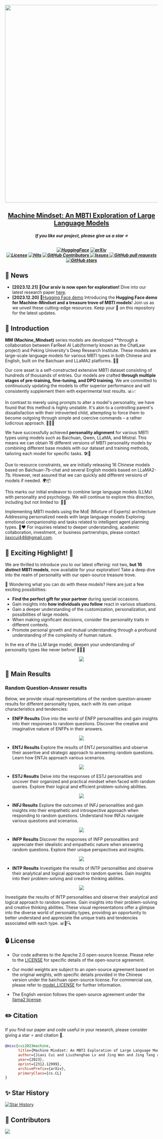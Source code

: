 <p align="center">
    <img src="https://raw.githubusercontent.com/PKU-YuanGroup/Machine-Mindset/main/images/logo.png" width="650" style="margin-bottom: 0.2;"/>
<p>
<h2 align="center"> <a href="https://arxiv.org/pdf/2312.12999.pdf">Machine Mindset: An MBTI Exploration of Large Language Models</a></h2>
<h5 align="center"> If you like our project, please give us a star ⭐  </h2>


<h5 align="center">


[![HuggingFace](https://img.shields.io/badge/🤗-Open%20In%20Spaces-blue.svg)](https://huggingface.co/FarReelAILab/Machine_Mindset_zh_INTP)
[![arXiv](https://img.shields.io/badge/Arxiv-2312.12999-b31b1b.svg?logo=arXiv)](https://arxiv.org/pdf/2312.12999.pdf) <br>
[![License](https://img.shields.io/badge/License-Apache%202.0-yellow)](https://github.com/PKU-YuanGroup/Machine-Mindset/blob/main/LICENSE) 
[![Hits](https://hits.seeyoufarm.com/api/count/incr/badge.svg?url=https%3A%2F%2Fgithub.com%2FPKU-YuanGroup%2FMachine-Mindset&count_bg=%2379C83D&title_bg=%23555555&icon=&icon_color=%23E7E7E7&title=Visitor&edge_flat=false)](https://hits.seeyoufarm.com)
      <a href="https://github.com/PKU-YuanGroup/Machine-Mindset/graphs/contributors">
        <img alt="GitHub Contributors" src="https://img.shields.io/github/contributors/PKU-YuanGroup/Machine-Mindset" />
      </a>
      <a href="https://github.com/PKU-YuanGroup/Machine-Mindset/issues">
        <img alt="Issues" src="https://img.shields.io/github/issues/PKU-YuanGroup/Machine-Mindset?color=0088ff" />
      </a>
      <a href="https://github.com/PKU-YuanGroup/Machine-Mindset/pulls">
        <img alt="GitHub pull requests" src="https://img.shields.io/github/issues-pr/PKU-YuanGroup/Machine-Mindset?color=0088ff" />
      </a>
      <a href="https://github.com/PKU-YuanGroup/Machine-Mindset/stargazers">
        <img alt="GitHub stars" src="https://img.shields.io/github/stars/PKU-YuanGroup/Machine-Mindset?color=ccf" />
      </a>
<br>

</h5>


## 📰 News

* **[2023.12.21]**  📑**Our arxiv is now open for exploration!** Dive into our latest research paper [here](https://arxiv.org/pdf/2312.12999.pdf).
* **[2023.12.20]**  🤗[Hugging Face demo](https://huggingface.co/FarReelAILab/Machine_Mindset_zh_INTP) Introducing the **Hugging Face demo for Machine-Mindset and a treasure trove of MBTI models**! Join us as we unveil these cutting-edge resources. Keep your 👀 on this repository for the latest updates.

## 🚀 Introduction
**MM (Machine_Mindset)** series models are developed **through a collaboration between FarReel AI Lab(formerly known as the ChatLaw project) and Peking University's Deep Research Institute. These models are large-scale language models for various MBTI types in both Chinese and English, built on the Baichuan and LLaMA2 platforms. 🤖🌐

Our core asset is a self-constructed extensive MBTI dataset consisting of hundreds of thousands of entries. Our models are crafted **through multiple stages of pre-training, fine-tuning, and DPO training**. We are committed to continuously updating the models to offer superior performance and will consistently supplement them with experimental test results. 📊📈

In contrast to merely using prompts to alter a model's personality, we have found that this method is highly unstable. It's akin to a controlling parent's dissatisfaction with their introverted child, attempting to force them to become outgoing through simple and coercive commands – a rather ludicrous approach. 🙅‍♂️😄

We have successfully achieved **personality alignment** for various MBTI types using models such as Baichuan, Qwen, LLaMA, and Mistral. This means we can obtain 16 different versions of MBTI personality models by combining different base models with our dataset and training methods, tailoring each model for specific tasks. 🛠🧩

Due to resource constraints, we are initially releasing 16 Chinese models based on Baichuan-7b-chat and several English models based on LLaMA2-7b. However, rest assured that we can quickly add different versions of models if needed. 🌍📦

This marks our initial endeavor to combine large language models (LLMs) with personality and psychology. We will continue to explore this direction, including but not limited to: 🚀🌱

Implementing MBTI models using the MoE (Mixture of Experts) architecture
Addressing personalized needs with large language models
Exploring emotional companionship and tasks related to intelligent agent planning types. 🧠❤️
For inquiries related to deeper understanding, academic collaboration, investment, or business partnerships, please contact jiaxicui446@gmail.com.

## 🌟 Exciting Highlight! 🌟

We are thrilled to introduce you to our latest offering: not two, **but 16 distinct MBTI models**, now available for your exploration! Take a deep dive into the realm of personality with our open-source treasure trove.
 
🤔 Wondering what you can do with these models? Here are just a few exciting possibilities:

+ **Find the perfect gift for your partner** during special occasions.
+ Gain insights into **how individuals you follow** react in various situations.
+ Gain a deeper understanding of the customization, personalization, and possibilities of large models.
+ When making significant decisions, consider the personality traits in different contexts.
+ Promote personal growth and mutual understanding through a profound understanding of the complexity of human nature.

In the era of the LLM large model, deepen your understanding of personality types like never before! 🎉🧠🌈

<div align="center"><img src="https://raw.githubusercontent.com/PKU-YuanGroup/Machine-Mindset/main/images/index.png" style="width=40%;"/></div>


## 🚀 Main Results

### Random Question-Answer results
Below, we provide visual representations of the random question-answer results for different personality types, each with its own unique characteristics and tendencies:

+ **ENFP Results** Dive into the world of ENFP personalities and gain insights into their responses to random questions. Discover the creative and imaginative nature of ENFPs in their answers.
<div align="center"><img src="https://raw.githubusercontent.com/PKU-YuanGroup/Machine-Mindset/main/images/ENFP_res.png" style="width=40%;"/></div>

+ **ENTJ Results** Explore the results of ENTJ personalities and observe their assertive and strategic approach to answering random questions. Learn how ENTJs approach various scenarios.
<div align="center"><img src="https://raw.githubusercontent.com/PKU-YuanGroup/Machine-Mindset/main/images/ENTJ_res.png" style="width=40%;"/></div>

+ **ESTJ Results** Delve into the responses of ESTJ personalities and uncover their organized and practical mindset when faced with random queries. Explore their logical and efficient problem-solving abilities.
<div align="center"><img src="https://raw.githubusercontent.com/PKU-YuanGroup/Machine-Mindset/main/images/ESTJ_res.png" style="width=40%;"/></div>

+ **INFJ Results** Explore the outcomes of INFJ personalities and gain insights into their empathetic and introspective approach when responding to random questions. Understand how INFJs navigate various questions and scenarios.
<div align="center"><img src="https://raw.githubusercontent.com/PKU-YuanGroup/Machine-Mindset/main/images/INFJ_res.png" style="width=40%;"/></div>

+ **INFP Results** Discover the responses of INFP personalities and appreciate their idealistic and empathetic nature when answering random questions. Explore their unique perspectives and insights.
<div align="center"><img src="https://raw.githubusercontent.com/PKU-YuanGroup/Machine-Mindset/main/images/INFP_res.png" style="width=40%;"/></div>

+ **INTP Results** Investigate the results of INTP personalities and observe their analytical and logical approach to random queries. Gain insights into their problem-solving and creative thinking abilities.
<div align="center"><img src="https://raw.githubusercontent.com/PKU-YuanGroup/Machine-Mindset/main/images/INTP_res.png" style="width=40%;"/></div>

Investigate the results of INTP personalities and observe their analytical and logical approach to random queries. Gain insights into their problem-solving and creative thinking abilities.
These visual representations offer a glimpse into the diverse world of personality types, providing an opportunity to better understand and appreciate the unique traits and tendencies associated with each type. 📊🧠🔍




## 🔒 License

* Our code adheres to the Apache 2.0 open-source license. Please refer to the [LICENSE](https://github.com/PKU-YuanGroup/Machine-Mindset/blob/main/LICENSE) for specific details of the open-source agreement.

* Our model weights are subject to an open-source agreement based on the original weights, with specific details provided in the Chinese version under the baichuan open-source license. For commercial use, please refer to [model_LICENSE](https://huggingface.co/JessyTsu1/Machine_Mindset_zh_INTP/resolve/main/Machine_Mindset%E5%9F%BA%E4%BA%8Ebaichuan%E7%9A%84%E6%A8%A1%E5%9E%8B%E7%A4%BE%E5%8C%BA%E8%AE%B8%E5%8F%AF%E5%8D%8F%E8%AE%AE.pdf) for further information.

* The English version follows the open-source agreement under the [llama2 license](https://ai.meta.com/resources/models-and-libraries/llama-downloads/).

## ✏️ Citation

If you find our paper and code useful in your research, please consider giving a star :star: and citation :pencil:.

```BibTeX
@misc{cui2023machine,
      title={Machine Mindset: An MBTI Exploration of Large Language Models}, 
      author={Jiaxi Cui and Liuzhenghao Lv and Jing Wen and Jing Tang and YongHong Tian and Li Yuan},
      year={2023},
      eprint={2312.12999},
      archivePrefix={arXiv},
      primaryClass={cs.CL}
}
```


<!---->

## ✨ Star History

[![Star History](https://api.star-history.com/svg?repos=PKU-YuanGroup/Machine-Mindset&type=Date)](https://star-history.com/#PKU-YuanGroup/Machine-Mindset&Date)

## 🤝 Contributors

<a href="https://github.com/PKU-YuanGroup/Machine-Mindset/graphs/contributors">
  <img src="https://contrib.rocks/image?repo=PKU-YuanGroup/Machine-Mindset" />
</a>
